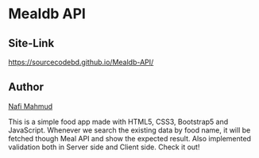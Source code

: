 # Mealdb API
## Site-Link
https://sourcecodebd.github.io/Mealdb-API/

## Author 
[Nafi Mahmud][author]

[author]: https://sourcecodebd.github.io/nafi.com/
This is a simple food app made with HTML5, CSS3, Bootstrap5 and JavaScript. Whenever we search the existing data by food name, it will be fetched though Meal API and show the expected result. Also implemented validation both in Server side and Client side. Check it out!
